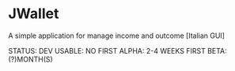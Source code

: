 # JWallet
A simple application for manage income and outcome [Italian GUI]

STATUS: DEV
USABLE: NO
FIRST ALPHA: 2-4 WEEKS
FIRST BETA: (?)MONTH(S)
